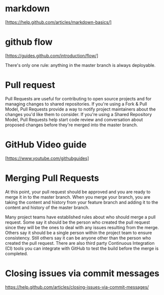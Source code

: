 markdown
========
[https://help.github.com/articles/markdown-basics/]

github flow
========
[https://guides.github.com/introduction/flow/]

There's only one rule: anything in the master branch is always deployable.

Pull request
========
Pull Requests are useful for contributing to open source projects and for managing changes to shared repositories. If you're using a Fork & Pull Model, Pull Requests provide a way to notify project maintainers about the changes you'd like them to consider. If you're using a Shared Repository Model, Pull Requests help start code review and conversation about proposed changes before they're merged into the master branch.

GitHub Video guide
========
[https://www.youtube.com/githubguides]

Merging Pull Requests
======================
At this point, your pull request should be approved and you are ready to merge it in to the master branch. When you merge your branch, you are taking the content and history from your feature branch and adding it to the content and history of the master branch.

Many project teams have established rules about who should merge a pull request. Some say it should be the person who created the pull request since they will be the ones to deal with any issues resulting from the merge. Others say it should be a single person within the project team to ensure consistency. Still others say it can be anyone other than the person who created the pull request. There are also third party Continuous Integration (CI) tools you can integrate with GitHub to test the build before the merge is completed.

Closing issues via commit messages
========
https://help.github.com/articles/closing-issues-via-commit-messages/
